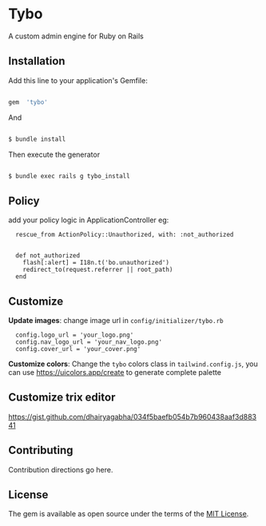 # Tybo

A custom admin engine for Ruby on Rails

  

## Installation

Add this line to your application's Gemfile:

  

```ruby

gem  'tybo'

```

  

And

```bash

$ bundle install

```

Then execute the generator

```bash

$ bundle exec rails g tybo_install

```

## Policy
add your policy logic in ApplicationController eg:
```
  rescue_from ActionPolicy::Unauthorized, with: :not_authorized


  def not_authorized
    flash[:alert] = I18n.t('bo.unauthorized')
    redirect_to(request.referrer || root_path)
  end
```

## Customize

**Update images**: change image url in `config/initializer/tybo.rb`
```
  config.logo_url = 'your_logo.png'
  config.nav_logo_url = 'your_nav_logo.png'
  config.cover_url = 'your_cover.png'
```

**Customize colors**: Change the `tybo` colors  class in `tailwind.config.js`, 
you can use https://uicolors.app/create to generate complete palette
## Customize trix editor
https://gist.github.com/dhairyagabha/034f5baefb054b7b960438aaf3d88341
## Contributing

Contribution directions go here.

  

## License

The gem is available as open source under the terms of the [MIT License](https://opensource.org/licenses/MIT).
